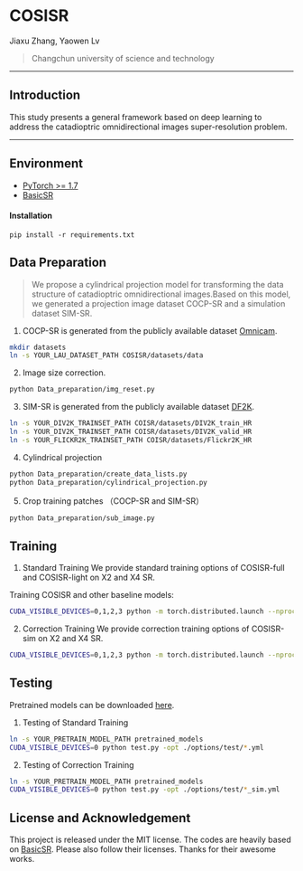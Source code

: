# COSISR
Jiaxu Zhang, Yaowen Lv

>Changchun university of science and technology

---

## Introduction

This study presents a general framework based on deep learning to address the catadioptric omnidirectional images super-resolution problem.

---

## Environment
- [PyTorch >= 1.7](https://pytorch.org/)
- [BasicSR](https://github.com/XPixelGroup/BasicSR/blob/master/INSTALL.md) 
#### Installation
```
pip install -r requirements.txt
```

## Data Preparation
> We propose a cylindrical projection model for transforming the data structure of catadioptric omnidirectional images.Based on this model, we generated a projection image dataset COCP-SR and a simulation dataset SIM-SR.
1. COCP-SR is generated from the publicly available dataset [Omnicam](https://www.cvlibs.net/projects/omnicam).
```bash
mkdir datasets
ln -s YOUR_LAU_DATASET_PATH COSISR/datasets/data
```
2. Image size correction.
```bash
python Data_preparation/img_reset.py
```
3. SIM-SR is generated from the publicly available dataset [DF2K](https://opendatalab.org.cn/df2k_ost).
```bash
ln -s YOUR_DIV2K_TRAINSET_PATH COISR/datasets/DIV2K_train_HR
ln -s YOUR_DIV2K_TRAINSET_PATH COISR/datasets/DIV2K_valid_HR
ln -s YOUR_FLICKR2K_TRAINSET_PATH COISR/datasets/Flickr2K_HR
```
4. Cylindrical projection
```bash
python Data_preparation/create_data_lists.py
python Data_preparation/cylindrical_projection.py
```
5. Crop training patches （COCP-SR and SIM-SR）
```bash
python Data_preparation/sub_image.py
```

## Training
1. Standard Training
We provide standard training options of COSISR-full and COSISR-light on X2 and X4 SR.

Training COSISR and other baseline models:
```bash
CUDA_VISIBLE_DEVICES=0,1,2,3 python -m torch.distributed.launch --nproc_per_node=4 --use_env train.py -opt ./options/train/*.yml --launcher pytorch
```

2. Correction  Training
We provide correction training options of COSISR-sim on X2 and X4 SR.
```bash
CUDA_VISIBLE_DEVICES=0,1,2,3 python -m torch.distributed.launch --nproc_per_node=4 --use_env train.py -opt ./options/train/*_sim.yml --launcher pytorch
```

## Testing 
Pretrained models can be downloaded [here](https://drive.google.com/drive/folders/1xd-xbRPwDeLVOq7qunlgIOxIJeJByfoi?usp=sharing).

1. Testing of Standard Training
```bash
ln -s YOUR_PRETRAIN_MODEL_PATH pretrained_models
CUDA_VISIBLE_DEVICES=0 python test.py -opt ./options/test/*.yml
```

2. Testing of Correction Training
```bash
ln -s YOUR_PRETRAIN_MODEL_PATH pretrained_models
CUDA_VISIBLE_DEVICES=0 python test.py -opt ./options/test/*_sim.yml
```

## License and Acknowledgement
This project is released under the MIT license. The codes are heavily based on [BasicSR](https://github.com/XPixelGroup/BasicSR). Please also follow their licenses. Thanks for their awesome works.
